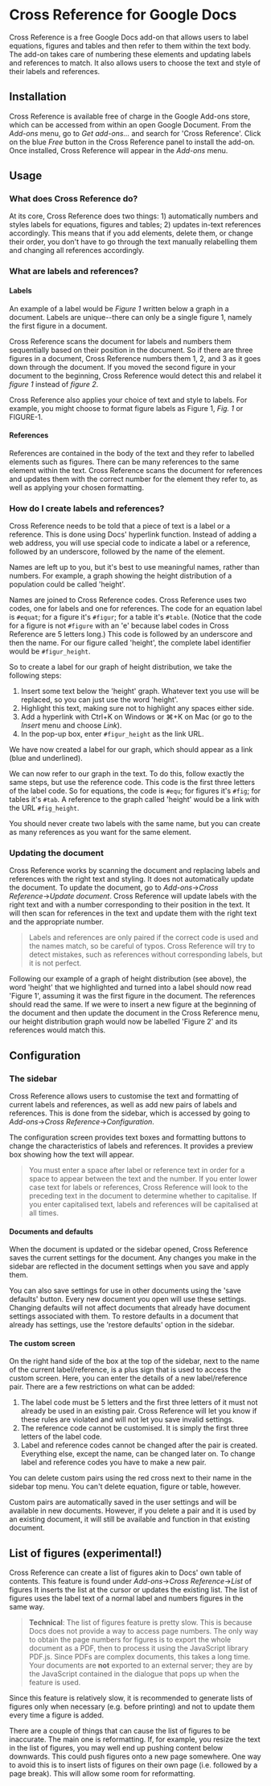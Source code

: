 # Cross Reference for Google Docs

Cross Reference is a free Google Docs add-on that allows users to label equations, figures and tables and then refer to them within the text body. The add-on takes care of numbering these elements and updating labels and references to match. It also allows users to choose the text and style of their labels and references.

## Installation

Cross Reference is available free of charge in the Google Add-ons store, which can be accessed from within an open Google Document. From the *Add-ons* menu, go to *Get add-ons...* and search for 'Cross Reference'. Click on the blue *Free* button in the Cross Reference panel to install the add-on. Once installed, Cross Reference will appear in the *Add-ons* menu.

## Usage
### What does Cross Reference do?

At its core, Cross Reference does two things: 1) automatically numbers and styles labels for equations, figures and tables; 2) updates in-text references accordingly. This means that if you add elements, delete them, or change their order, you don't have to go through the text manually relabelling them and changing all references accordingly.

### What are labels and references?

#### Labels

An example of a label would be *Figure 1* written below a graph in a document. Labels are unique--there can only be a single figure 1, namely the first figure in a document.

Cross Reference scans the document for labels and numbers them sequentially based on their position in the document. So if there are three figures in a document, Cross Reference numbers them 1, 2, and 3 as it goes down through the document. If you moved the second figure in your document to the beginning, Cross Reference would detect this and relabel it *figure 1* instead of *figure 2*.

Cross Reference also applies your choice of text and style to labels. For example, you might choose to format figure labels as Figure 1, *Fig. 1* or FIGURE-1.

#### References

References are contained in the body of the text and they refer to labelled elements such as figures. There can be many references to the same element within the text. Cross Reference scans the document for references and updates them with the correct number for the element they refer to, as well as applying your chosen formatting.

### How do I create labels and references?

Cross Reference needs to be told that a piece of text is a label or a reference. This is done using Docs' hyperlink function. Instead of adding a web address, you will use special code to indicate a label or a reference, followed by an underscore, followed by the name of the element.

Names are left up to you, but it's best to use meaningful names, rather than numbers. For example, a graph showing the height distribution of a population could be called 'height'.

Names are joined to Cross Reference codes. Cross Reference uses two codes, one for labels and one for references. The code for an equation label is `#equat`; for a figure it's `#figur`; for a table it's `#table`. (Notice that the code for a figure is not `#figure` with an 'e' because label codes in Cross Reference are 5 letters long.) This code is followed by an underscore and then the name. For our figure called 'height', the complete label identifier would be `#figur_height`.

So to create a label for our graph of height distribution, we take the following steps:

1. Insert some text below the 'height' graph. Whatever text you use will be replaced, so you can just use the word 'height'.
2. Highlight this text, making sure not to highlight any spaces either side.
3. Add a hyperlink with Ctrl+K on Windows or ⌘+K on Mac (or go to the *Insert* menu and choose *Link*).
4. In the pop-up box, enter `#figur_height` as the link URL.

We have now created a label for our graph, which should appear as a link (blue and underlined).

We can now refer to our graph in the text. To do this, follow exactly the same steps, but use the reference code. This code is the first three letters of the label code. So for equations, the code is `#equ`; for figures it's `#fig`; for tables it's `#tab`. A reference to the graph called 'height' would be a link with the URL `#fig_height`.

You should never create two labels with the same name, but you can create as many references as you want for the same element.

### Updating the document

Cross Reference works by scanning the document and replacing labels and references with the right text and styling. It does not automatically update the document. To update the document, go to *Add-ons*→*Cross Reference*→*Update document*. Cross Reference will update labels with the right text and with a number corresponding to their position in the text. It will then scan for references in the text and update them with the right text and the appropriate number.

>Labels and references are only paired if the correct code is used and the names match, so be careful of typos. Cross Reference will try to detect mistakes, such as references without corresponding labels, but it is not perfect.

Following our example of a graph of height distribution (see above), the word 'height' that we highlighted and turned into a label should now read 'Figure 1', assuming it was the first figure in the document. The references should read the same. If we were to insert a new figure at the beginning of the document and then update the document in the Cross Reference menu, our height distribution graph would now be labelled 'Figure 2' and its references would match this.

## Configuration

### The sidebar

Cross Reference allows users to customise the text and formatting of current labels and references, as well as add new pairs of labels and references. This is done from the sidebar, which is accessed by going to *Add-ons*→*Cross Reference*→*Configuration*.

The configuration screen provides text boxes and formatting buttons to change the characteristics of labels and references. It provides a preview box showing how the text will appear.

>You must enter a space after label or reference text in order for a space to appear between the text and the number. If you enter lower case text for labels or references, Cross Reference will look to the preceding text in the document to determine whether to capitalise. If you enter capitalised text, labels and references will be capitalised at all times.

#### Documents and defaults

When the document is updated or the sidebar opened, Cross Reference saves the current settings for the document. Any changes you make in the sidebar are reflected in the document settings when you save and apply them.

You can also save settings for use in other documents using the 'save defaults' button. Every new document you open will use these settings. Changing defaults will not affect documents that already have document settings associated with them. To restore defaults in a document that already has settings, use the 'restore defaults' option in the sidebar.

#### The custom screen

On the right hand side of the box at the top of the sidebar, next to the name of the current label/reference, is a plus sign that is used to access the custom screen. Here, you can enter the details of a new label/reference pair. There are a few restrictions on what can be added:

1. The label code must be 5 letters and the first three letters of it must not already be used in an existing pair. Cross Reference will let you know if these rules are violated and will not let you save invalid settings.
2. The reference code cannot be customised. It is simply the first three letters of the label code.
3. Label and reference codes cannot be changed after the pair is created. Everything else, except the name, can be changed later on. To change label and reference codes you have to make a new pair.

You can delete custom pairs using the red cross next to their name in the sidebar top menu. You can't delete equation, figure or table, however.

Custom pairs are automatically saved in the user settings and will be available in new documents. However, if you delete a pair and it is used by an existing document, it will still be available and function in that existing document.

## List of figures (experimental!)

Cross Reference can create a list of figures akin to Docs' own table of contents. This feature is found under *Add-ons*→*Cross Reference*→*List* of figures It inserts the list at the cursor or updates the existing list. The list of figures uses the label text of a normal label and numbers figures in the same way.

>**Technical**: The list of figures feature is pretty slow. This is because Docs does not provide a way to access page numbers. The only way to obtain the page numbers for figures is to export the whole document as a PDF, then to process it using the JavaScript library PDF.js. Since PDFs are complex documents, this takes a long time. Your documents are **not** exported to an external server; they are by the JavaScript contained in the dialogue that pops up when the feature is used.

Since this feature is relatively slow, it is recommended to generate lists of figures only when necessary (e.g. before printing) and not to update them every time a figure is added.

There are a couple of things that can cause the list of figures to be inaccurate. The main one is reformatting. If, for example, you resize the text in the list of figures, you may well end up pushing content below downwards. This could push figures onto a new page somewhere. One way to avoid this is to insert lists of figures on their own page (i.e. followed by a page break). This will allow some room for reformatting.
